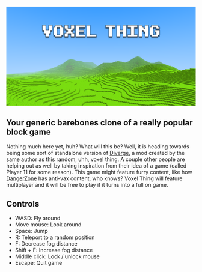 ![VOXEL THING](doc/logo.png)
## Your generic barebones clone of a really popular block game
Nothing much here yet, huh? What will this be? Well, it is heading towards being some sort of standalone version of [Diverge](https://github.com/BlueStaggo/MCDiverge), a mod created by the same author as this random, uhh, voxel thing. A couple other people are helping out as well by taking inspiration from their idea of a game (called Player 11 for some reason). This game might feature furry content, like how [DangerZone](https://orespawn.com) has anti-vax content, who knows? Voxel Thing will feature multiplayer and it will be free to play if it turns into a full on game.

## Controls
- WASD: Fly around
- Move mouse: Look around
- Space: Jump
- R: Teleport to a random position
- F: Decrease fog distance
- Shift + F: Increase fog distance
- Middle click: Lock / unlock mouse
- Escape: Quit game